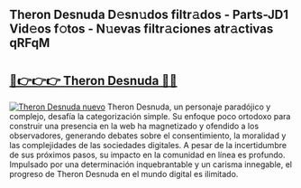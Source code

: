 ## Theron Desnuda D𝚎sn𝚞dos filtr𝚊dos - Parts-JD1 Vid𝚎os f𝚘tos - N𝚞evas filtr𝚊ciones atr𝚊ctivas qRFqM

# <h2><a href="http://mbbbaq.tromn.icu/?c=Theron+Desnuda">🔗👉👉👉 Theron Desnuda 🔗🔗</a></h2>

[![Theron Desnuda nuevo](https://i.imgur.com/pEAQMta.gif)](http://mbbbaq.tromn.icu/?c=Theron+Desnuda)
Theron Desnuda, un personaje paradójico y complejo, desafía la categorización simple. Su enfoque poco ortodoxo para construir una presencia en la web ha magnetizado y ofendido a los observadores, generando debates sobre el consentimiento, la moralidad y las complejidades de las sociedades digitales. A pesar de la incertidumbre de sus próximos pasos, su impacto en la comunidad en línea es profundo. Impulsado por una determinación inquebrantable y un carisma innegable, el progreso de Theron Desnuda en el mundo digital es ilimitado.
